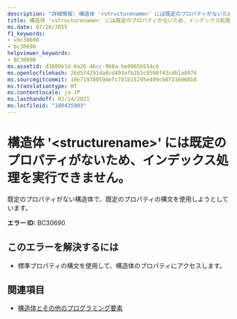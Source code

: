 ```yaml
---
description: "詳細情報: 構造体 '<structurename>' には既定のプロパティがないため、インデックス処理を実行できません"
title: 構造体 '<structurename>' には既定のプロパティがないため、インデックス処理を実行できません。
ms.date: 07/20/2015
f1_keywords:
- vbc30690
- bc30690
helpviewer_keywords:
- BC30690
ms.assetid: d3609e1d-0a26-46cc-968a-be8065b554c6
ms.openlocfilehash: 26d5f4291da8cd493efb2b3c0598f43cdb1a8976
ms.sourcegitcommit: 10e719780594efc781b15295e499c66f316068b8
ms.translationtype: HT
ms.contentlocale: ja-JP
ms.lasthandoff: 02/14/2021
ms.locfileid: "100435903"
---
```

# <a name="structure-structurename-cannot-be-indexed-because-it-has-no-default-property"></a>構造体 '\<structurename>' には既定のプロパティがないため、インデックス処理を実行できません。

既定のプロパティがない構造体で、既定のプロパティの構文を使用しようとしています。  
  
 **エラー ID:** BC30690  
  
## <a name="to-correct-this-error"></a>このエラーを解決するには  
  
- 標準プロパティの構文を使用して、構造体のプロパティにアクセスします。  
  
## <a name="see-also"></a>関連項目

- [構造体とその他のプログラミング要素](../programming-guide/language-features/data-types/structures-and-other-programming-elements.md)
